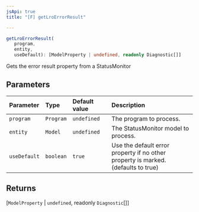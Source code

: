 ```yaml
---
jsApi: true
title: "[F] getLroErrorResult"

---
```

```ts
getLroErrorResult(
   program, 
   entity, 
   useDefault): [ModelProperty | undefined, readonly Diagnostic[]]
```

Gets the error result property from a StatusMonitor

## Parameters

| Parameter | Type | Default value | Description |
| :------ | :------ | :------ | :------ |
| `program` | `Program` | `undefined` | The program to process. |
| `entity` | `Model` | `undefined` | The StatusMonitor model to process. |
| `useDefault` | `boolean` | `true` | Use the default error property if no other<br />property is marked. (defaults to true) |

## Returns

[`ModelProperty` \| `undefined`, readonly `Diagnostic`[]]
